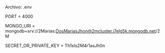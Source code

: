 Archivo: .env

PORT = 4000

MONGO_URI = mongodb+srv://2Marias:DosMariasJhon@2mcluster.i7elg5k.mongodb.net/2M

SECRET_OR_PRIVATE_KEY = Th1sIs2M4r1asJh0n
